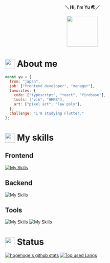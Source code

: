 <div align="center">
  <p>
    <strong>＼ Hi, I'm Yu 🌏／</strong>
  </p>
  <image width="100" src="https://user-images.githubusercontent.com/16290220/232714917-943e819b-8534-41e4-9620-6362eafc3e55.gif" />
</div>

# <img src="https://user-images.githubusercontent.com/16290220/232811356-854cea85-7bac-4461-8ac6-cca9c1c35055.png" width="32" style="vertical-align: bottom;" /> About me

```javascript
const yu = {
  from: "japan",
  job: ["frontend developer", "manager"],
  favorites: {
    code: ["typescript", "react", "firebase"],
    tools: ["vim", "HHKB"],
    art: ["pixel art", "low poly"],
  },
  challenge: "I'm studying Flutter."
};
```

# <img src="https://user-images.githubusercontent.com/16290220/232811356-854cea85-7bac-4461-8ac6-cca9c1c35055.png" width="32" style="vertical-align: bottom;" /> My skills

## Frontend
[![My Skills](https://skillicons.dev/icons?theme=light&i=html,css,js,ts,jquery,react,nextjs,vue,nuxtjs,threejs,tailwind,vite,webpack,gulp,flutter)](https://skillicons.dev)

## Backend
[![My Skills](https://skillicons.dev/icons?theme=light&i=nodejs,php,java,firebase,supabase,gcp,graphql,apollo,docker)](https://skillicons.dev)

## Tools
[![My Skills](https://skillicons.dev/icons?theme=light&i=vscode,vim,neovim)](https://skillicons.dev)
[![My Skills](https://skillicons.dev/icons?theme=light&i=xd,photoshop,pr,figma,blender,unity)](https://skillicons.dev)

# <img src="https://user-images.githubusercontent.com/16290220/232811356-854cea85-7bac-4461-8ac6-cca9c1c35055.png" width="32" style="vertical-align: bottom;" /> Status

[![hogehoge's github stats](https://github-readme-stats.vercel.app/api?username=Yuki-Sakaguchi&theme=Gradient&hide=contribs&count_private=true&show_icons=true&hide_border=true&bg_color=45,74ebd5,ACB6E5&title_color=fff&icon_color=fff&text_color=fff)](https://github.com/Yuki-Sakaguchi/) [![Top used Langs](https://github-readme-stats.vercel.app/api/top-langs/?username=Yuki-Sakaguchi&layout=compact&theme=default&hide_border=true&bg_color=45,74ebd5,ACB6E5&title_color=fff&icon_color=fff&text_color=fff&hide=Logos,html,css,asp,objective-c,c,c++)](https://github.com/Yuki-Sakaguchi/)

